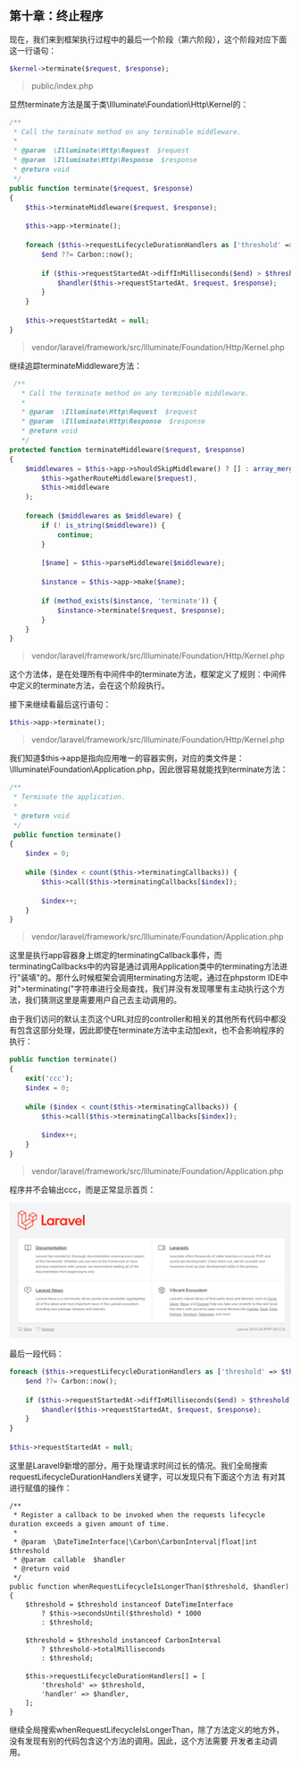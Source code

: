 ## 第十章：终止程序

现在，我们来到框架执行过程中的最后一个阶段（第六阶段），这个阶段对应下面这一行语句：

```php
$kernel->terminate($request, $response);
```

> public/index.php

显然terminate方法是属于类\Illuminate\Foundation\Http\Kernel的：

```php
/**
 * Call the terminate method on any terminable middleware.
 *
 * @param  \Illuminate\Http\Request  $request
 * @param  \Illuminate\Http\Response  $response
 * @return void
 */
public function terminate($request, $response)
{
	$this->terminateMiddleware($request, $response);

	$this->app->terminate();
	
	foreach ($this->requestLifecycleDurationHandlers as ['threshold' => $threshold, 'handler' => $handler]) {
        $end ??= Carbon::now();

        if ($this->requestStartedAt->diffInMilliseconds($end) > $threshold) {
            $handler($this->requestStartedAt, $request, $response);
        }
    }

    $this->requestStartedAt = null;
}
```

> vendor/laravel/framework/src/Illuminate/Foundation/Http/Kernel.php

继续追踪terminateMiddleware方法：

```php
 /**
   * Call the terminate method on any terminable middleware.
   *
   * @param  \Illuminate\Http\Request  $request
   * @param  \Illuminate\Http\Response  $response
   * @return void
   */
protected function terminateMiddleware($request, $response)
{
	$middlewares = $this->app->shouldSkipMiddleware() ? [] : array_merge(
		$this->gatherRouteMiddleware($request),
		$this->middleware
	);

	foreach ($middlewares as $middleware) {
		if (! is_string($middleware)) {
			continue;
		}

		[$name] = $this->parseMiddleware($middleware);

		$instance = $this->app->make($name);

		if (method_exists($instance, 'terminate')) {
			$instance->terminate($request, $response);
		}
	}
}
```

> vendor/laravel/framework/src/Illuminate/Foundation/Http/Kernel.php

这个方法体，是在处理所有中间件中的terminate方法，框架定义了规则：中间件中定义的terminate方法，会在这个阶段执行。

接下来继续看最后这行语句：

```php
$this->app->terminate();
```

> vendor/laravel/framework/src/Illuminate/Foundation/Http/Kernel.php

我们知道$this->app是指向应用唯一的容器实例，对应的类文件是：\Illuminate\Foundation\Application.php，因此很容易就能找到terminate方法：

```php
/**
 * Terminate the application.
 *
 * @return void
 */
 public function terminate()
{
    $index = 0;

    while ($index < count($this->terminatingCallbacks)) {
        $this->call($this->terminatingCallbacks[$index]);

        $index++;
    }
}
```

> vendor/laravel/framework/src/Illuminate/Foundation/Application.php

这里是执行app容器身上绑定的terminatingCallback事件，而terminatingCallbacks中的内容是通过调用Application类中的terminating方法进行"装填"的。那什么时候框架会调用terminating方法呢，通过在phpstorm IDE中对">terminating("字符串进行全局查找，我们并没有发现哪里有主动执行这个方法，我们猜测这里是需要用户自己去主动调用的。

由于我们访问的默认主页这个URL对应的controller和相关的其他所有代码中都没有包含这部分处理，因此即使在terminate方法中主动加exit，也不会影响程序的执行：

```php
public function terminate()
{
    exit('ccc');
	$index = 0;

    while ($index < count($this->terminatingCallbacks)) {
        $this->call($this->terminatingCallbacks[$index]);

        $index++;
    }
}
```

> vendor/laravel/framework/src/Illuminate/Foundation/Application.php

程序并不会输出ccc，而是正常显示首页：

![](../images/test_11.png)

最后一段代码：
```php
foreach ($this->requestLifecycleDurationHandlers as ['threshold' => $threshold, 'handler' => $handler]) {
    $end ??= Carbon::now();

    if ($this->requestStartedAt->diffInMilliseconds($end) > $threshold) {
        $handler($this->requestStartedAt, $request, $response);
    }
}

$this->requestStartedAt = null;
```
这里是Laravel9新增的部分，用于处理请求时间过长的情况。我们全局搜索requestLifecycleDurationHandlers关键字，可以发现只有下面这个方法
有对其进行赋值的操作：
```
/**
 * Register a callback to be invoked when the requests lifecycle duration exceeds a given amount of time.
 *
 * @param  \DateTimeInterface|\Carbon\CarbonInterval|float|int  $threshold
 * @param  callable  $handler
 * @return void
 */
public function whenRequestLifecycleIsLongerThan($threshold, $handler)
{
    $threshold = $threshold instanceof DateTimeInterface
        ? $this->secondsUntil($threshold) * 1000
        : $threshold;

    $threshold = $threshold instanceof CarbonInterval
        ? $threshold->totalMilliseconds
        : $threshold;

    $this->requestLifecycleDurationHandlers[] = [
        'threshold' => $threshold,
        'handler' => $handler,
    ];
}
```
继续全局搜索whenRequestLifecycleIsLongerThan，除了方法定义的地方外，没有发现有别的代码包含这个方法的调用。因此，这个方法需要
开发者主动调用。